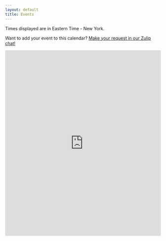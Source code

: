 ```yaml
---
layout: default
title: Events
---
```


Times displayed are in Eastern Time - New York.

Want to add your event to this calendar?
[Make your request in our Zulip chat!](https://code4math.zulipchat.com/#narrow/stream/441393-Events/topic/code4math.20calendar)

<iframe src="https://calendar.google.com/calendar/embed?src=5a4f9e3c51ca2e99cb3d0fc725919d3f4cc83de3a41a808f352ba7e25439a2ac%40group.calendar.google.com&ctz=America%2FNew_York&mode=AGENDA&showNav=1" style="border: 0" width="100%" height="600" frameborder="0" scrolling="no"></iframe>
